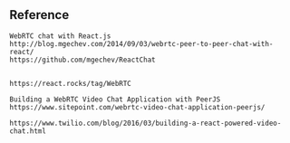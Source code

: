 #

## Reference
    WebRTC chat with React.js
    http://blog.mgechev.com/2014/09/03/webrtc-peer-to-peer-chat-with-react/
    https://github.com/mgechev/ReactChat
    

    https://react.rocks/tag/WebRTC

    Building a WebRTC Video Chat Application with PeerJS    https://www.sitepoint.com/webrtc-video-chat-application-peerjs/

    https://www.twilio.com/blog/2016/03/building-a-react-powered-video-chat.html
